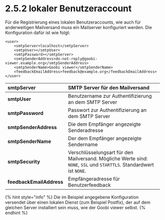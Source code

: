 # 2.5.2 lokaler Benutzeraccount

Für die Registrierung eines lokalen Benutzeraccounts, wie auch für anderweitigen Mailversand muss ein Mailserver konfiguriert werden. Die Konfiguration dafür ist wie folgt:

```markup
<user>
    <smtpServer>localhost</smtpServer>
    <smtpUser></smtpUser>
    <smtpPassword></smtpServer>
    <smtpSenderAddress>do-not-reply@goobi-viewer.example.org</smtpSenderAddress>
    <smtpSenderName>Goobi viewer</smtpSenderName>
    <feedbackEmailAddress>feedback@example.org</feedbackEmailAddress>
</user>
```

| **smtpServer** | SMTP Server für den Mailversand |
| :--- | :--- |
| **smtpUser** | Benutzername zur Authentifizierung an dem SMTP Server |
| **smtpPassword** | Passwort zur Authentifizierung an dem SMTP Server |
| **smtpSenderAddress** | Die dem Empfänger angezeigte Senderadresse |
| **smtpSenderName** | Der dem Empfänger angezeigte Sendername |
| **smtpSecurity** | Verschlüsselungsart für den Mailversand. Mögliche Werte sind: `NONE`, `SSL` und `STARTTLS`. Standardwert ist `NONE`. |
| **feedbackEmailAddress** | Empfängeradresse für Benutzerfeedback |

{% hint style="info" %}
Die im Beispiel angegebene Konfiguration versendet über einen lokalen Dienst \(zum Beispiel Postfix\), der auf dem gleichen Server installiert sein muss, wie der Goobi viewer selbst.
{% endhint %}

